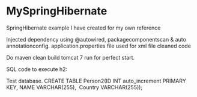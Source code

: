 # MySpringHibernate
SpringHibernate example I have created for my own reference

Injected dependency using @autowired, packagecomponentscan & auto annotationconfig.
application.properties file used for xml file
cleaned code

Do maven clean build tomcat 7 run for perfect start.

SQL code to execute h2:


Test database.
CREATE TABLE Person2(ID INT auto_increment PRIMARY KEY, NAME VARCHAR(255),  Country VARCHAR(255)); 
